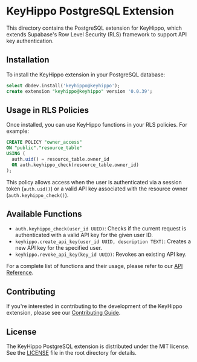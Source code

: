 # KeyHippo PostgreSQL Extension

This directory contains the PostgreSQL extension for KeyHippo, which extends Supabase's Row Level Security (RLS) framework to support API key authentication.

## Installation

To install the KeyHippo extension in your PostgreSQL database:

```sql
select dbdev.install('keyhippo@keyhippo');
create extension "keyhippo@keyhippo" version '0.0.39';
```

## Usage in RLS Policies

Once installed, you can use KeyHippo functions in your RLS policies. For example:

```sql
CREATE POLICY "owner_access"
ON "public"."resource_table"
USING (
  auth.uid() = resource_table.owner_id
  OR auth.keyhippo_check(resource_table.owner_id)
);
```

This policy allows access when the user is authenticated via a session token (`auth.uid()`) or a valid API key associated with the resource owner (`auth.keyhippo_check()`).

## Available Functions

- `auth.keyhippo_check(user_id UUID)`: Checks if the current request is authenticated with a valid API key for the given user ID.
- `keyhippo.create_api_key(user_id UUID, description TEXT)`: Creates a new API key for the specified user.
- `keyhippo.revoke_api_key(key_id UUID)`: Revokes an existing API key.

For a complete list of functions and their usage, please refer to our [API Reference](/docs/API-Reference.md).

## Contributing

If you're interested in contributing to the development of the KeyHippo extension, please see our [Contributing Guide](/docs/Contributing.md).

## License

The KeyHippo PostgreSQL extension is distributed under the MIT license. See the [LICENSE](../LICENSE) file in the root directory for details.
